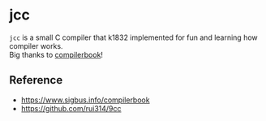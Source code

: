 # jcc
`jcc` is a small C compiler that k1832 implemented for fun and learning how compiler works.  
Big thanks to [compilerbook](https://www.sigbus.info/compilerbook)!

## Reference
- https://www.sigbus.info/compilerbook
- https://github.com/rui314/9cc
